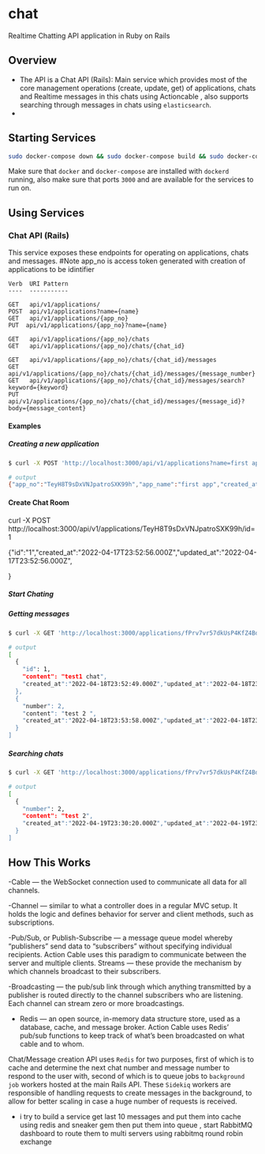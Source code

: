 # chat
Realtime Chatting API application in Ruby on Rails

## Overview

- The API is a Chat API (Rails): Main service which provides most of the core management operations (create, update, get) of applications, chats and Realtime messages in this chats using Actioncable  , also supports searching through messages in chats using `elasticsearch`.
- 
## Starting Services
```bash
sudo docker-compose down && sudo docker-compose build && sudo docker-compose up
```
Make sure that `docker` and `docker-compose` are installed with `dockerd` running, also make sure that ports `3000` and  are available for the services to run on.

## Using Services

### Chat API (Rails)
This service exposes these endpoints for operating on applications, chats and messages.
#Note app_no is access token  generated with creation of applications to be idintifier
```
Verb  URI Pattern
----  -----------

GET   api/v1/applications/
POST  api/v1/applications?name={name}
GET   api/v1/applications/{app_no}
PUT  api/v1/applications/{app_no}?name={name}

GET   api/v1/applications/{app_no}/chats
GET   api/v1/applications/{app_no}/chats/{chat_id}

GET   api/v1/applications/{app_no}/chats/{chat_id}/messages
GET   api/v1/applications/{app_no}/chats/{chat_id}/messages/{message_number}
GET   api/v1/applications/{app_no}/chats/{chat_id}/messages/search?keyword={keyword}
PUT   api/v1/applications/{app_no}/chats/{chat_id}/messages/{message_id}?body={message_content}
```
#### Examples

##### Creating a new application
```bash
$ curl -X POST 'http://localhost:3000/api/v1/applications?name=first app'

# output
{"app_no":"TeyH8T9sDxVNJpatroSXK99h","app_name":"first app","created_at":"2022-04-17T23:52:50.000Z","updated_at":"2022-04-17T23:52:50.000Z","Chat_Count":1}
```
#### Create Chat Room 
curl -X POST http://localhost:3000/api/v1/applications/TeyH8T9sDxVNJpatroSXK99h/id=1

{"id":"1","created_at":"2022-04-17T23:52:56.000Z","updated_at":"2022-04-17T23:52:56.000Z",

}
##### Start Chating 

##### Getting messages
```bash
$ curl -X GET 'http://localhost:3000/applications/fPrv7vr57dkUsP4KfZ4BdSmt/chats/1/messages'

# output
[
  {
    "id": 1,
    "content": "test1 chat",
    "created_at":"2022-04-18T23:52:49.000Z","updated_at":"2022-04-18T23:52:49.000Z"
  },
  {
    "number": 2,
    "content": "test 2 ",
    "created_at":"2022-04-18T23:53:58.000Z","updated_at":"2022-04-18T23:53:58.000Z"
  }
]

```
##### Searching chats
```bash
$ curl -X GET 'http://localhost:3000/applications/fPrv7vr57dkUsP4KfZ4BdSmt/chats/1/messages/search?keyword=test 2'

# output
[
  {
    "number": 2,
    "content": "test 2",
    "created_at":"2022-04-19T23:30:20.000Z","updated_at":"2022-04-19T23:30:20.000Z"
  }
]
```


 
 ## How This Works
 -Cable — the WebSocket connection used to communicate all data for all channels.

-Channel — similar to what a controller does in a regular MVC setup. It holds the logic and defines behavior for server and client methods, such as subscriptions.

-Pub/Sub, or Publish-Subscribe — a message queue model whereby “publishers” send data to “subscribers” without specifying individual recipients. Action Cable uses this paradigm to communicate between the server and multiple clients.
Streams — these provide the mechanism by which channels broadcast to their subscribers.

-Broadcasting — the pub/sub link through which anything transmitted by a publisher is routed directly to the channel subscribers who are listening. Each channel can stream zero or more broadcastings.

- Redis — an open source, in-memory data structure store, used as a database, cache, and message broker. Action Cable uses Redis’ pub/sub functions to keep track of what’s been broadcasted on what cable and to whom.
 
 Chat/Message creation API uses `Redis` for two purposes, first of which is to cache and determine the next chat number
 and message number to respond to the user with, second of which is to queue jobs to `background job` workers hosted at the main Rails API. These `Sidekiq`
 workers are responsible of handling requests to create messages in the background, to allow for better scaling in case a huge number of requests is received.
 
 
 - i try to build a service get last 10 messages and put them into cache using redis and sneaker gem then put them into queue , start RabbitMQ dashboard to route them to multi servers using rabbitmq round robin exchange
 
 
     


